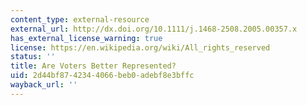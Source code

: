 ```yaml
---
content_type: external-resource
external_url: http://dx.doi.org/10.1111/j.1468-2508.2005.00357.x
has_external_license_warning: true
license: https://en.wikipedia.org/wiki/All_rights_reserved
status: ''
title: Are Voters Better Represented?
uid: 2d44bf87-4234-4066-beb0-adebf8e3bffc
wayback_url: ''
---
```


